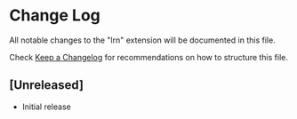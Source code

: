 # Change Log

All notable changes to the "lrn" extension will be documented in this file.

Check [Keep a Changelog](http://keepachangelog.com/) for recommendations on how to structure this file.

## [Unreleased]

- Initial release